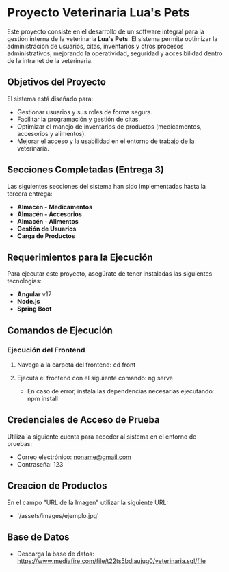 # Proyecto Veterinaria Lua's Pets

Este proyecto consiste en el desarrollo de un software integral para la gestión interna de la veterinaria **Lua's Pets**. El sistema permite optimizar la administración de usuarios, citas, inventarios y otros procesos administrativos, mejorando la operatividad, seguridad y accesibilidad dentro de la intranet de la veterinaria.

## Objetivos del Proyecto
El sistema está diseñado para:
- Gestionar usuarios y sus roles de forma segura.
- Facilitar la programación y gestión de citas.
- Optimizar el manejo de inventarios de productos (medicamentos, accesorios y alimentos).
- Mejorar el acceso y la usabilidad en el entorno de trabajo de la veterinaria.

## Secciones Completadas (Entrega 3)
Las siguientes secciones del sistema han sido implementadas hasta la tercera entrega:
- **Almacén - Medicamentos**
- **Almacén - Accesorios**
- **Almacén - Alimentos**
- **Gestión de Usuarios**
- **Carga de Productos**

## Requerimientos para la Ejecución

Para ejecutar este proyecto, asegúrate de tener instaladas las siguientes tecnologías:
- **Angular** v17
- **Node.js**
- **Spring Boot**

## Comandos de Ejecución

### Ejecución del Frontend

1. Navega a la carpeta del frontend:
   cd front

2. Ejecuta el frontend con el siguiente comando:
   ng serve

   - En caso de error, instala las dependencias necesarias ejecutando:
     npm install

## Credenciales de Acceso de Prueba
Utiliza la siguiente cuenta para acceder al sistema en el entorno de pruebas:
- Correo electrónico: noname@gmail.com
- Contraseña: 123

## Creacion de Productos
En el campo "URL de la Imagen" utilizar la siguiente URL:
- '/assets/images/ejemplo.jpg'

## Base de Datos
- Descarga la base de datos: https://www.mediafire.com/file/t22ts5bdiaujug0/veterinaria.sql/file
